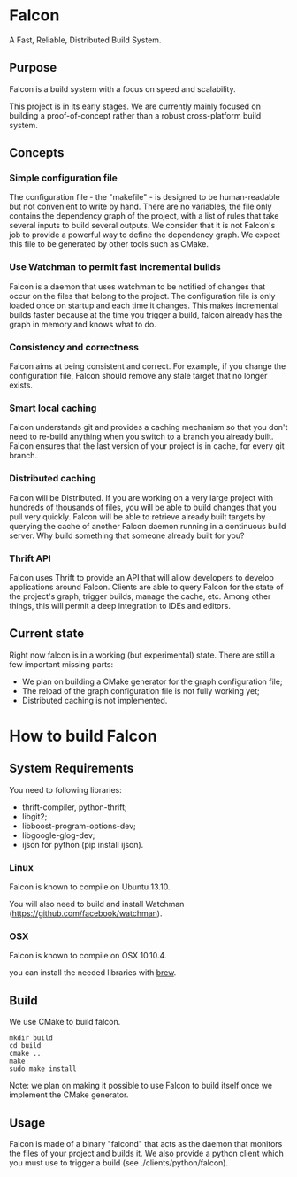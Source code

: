 # Falcon


A Fast, Reliable, Distributed Build System.

## Purpose

Falcon is a build system with a focus on speed and scalability.

This project is in its early stages. We are currently mainly focused on building
a proof-of-concept rather than a robust cross-platform build system.

## Concepts

### Simple configuration file

The configuration file - the "makefile" - is designed to be human-readable but
not convenient to write by hand. There are no variables, the file only contains
the dependency graph of the project, with a list of rules that take several
inputs to build several outputs. We consider that it is not Falcon's job to
provide a powerful way to define the dependency graph. We expect this file to be
generated by other tools such as CMake.

### Use Watchman to permit fast incremental builds

Falcon is a daemon that uses watchman to be notified of changes that occur on
the files that belong to the project. The configuration file is only loaded once
on startup and each time it changes. This makes incremental builds faster
because at the time you trigger a build, falcon already has the graph in memory
and knows what to do.

### Consistency and correctness

Falcon aims at being consistent and correct. For example, if you change the
configuration file, Falcon should remove any stale target that no longer exists.

### Smart local caching

Falcon understands git and provides a caching mechanism so that you don't need
to re-build anything when you switch to a branch you already built. Falcon
ensures that the last version of your project is in cache, for every git branch.

### Distributed caching

Falcon will be Distributed. If you are working on a very large project with
hundreds of thousands of files, you will be able to build changes that you pull
very quickly. Falcon will be able to retrieve already built targets by querying
the cache of another Falcon daemon running in a continuous build server. Why
build something that someone already built for you?

### Thrift API

Falcon uses Thrift to provide an API that will allow developers to develop
applications around Falcon. Clients are able to query Falcon for the state of
the project's graph, trigger builds, manage the cache, etc. Among other things,
this will permit a deep integration to IDEs and editors.

## Current state

Right now falcon is in a working (but experimental) state. There are still a few
important missing parts:

- We plan on building a CMake generator for the graph configuration file;
- The reload of the graph configuration file is not fully working yet;
- Distributed caching is not implemented.

# How to build Falcon

## System Requirements

You need to following libraries:

- thrift-compiler, python-thrift;
- libgit2;
- libboost-program-options-dev;
- libgoogle-glog-dev;
- ijson for python (pip install ijson).

### Linux

Falcon is known to compile on Ubuntu 13.10.

You will also need to build and install Watchman
(https://github.com/facebook/watchman).

### OSX

Falcon is known to compile on OSX 10.10.4.

you can install the needed libraries with [brew](http://brew.sh).

## Build

We use CMake to build falcon.

```
mkdir build
cd build
cmake ..
make
sudo make install
```

Note: we plan on making it possible to use Falcon to build itself once we
implement the CMake generator.

## Usage

Falcon is made of a binary "falcond" that acts as the daemon that monitors the
files of your project and builds it. We also provide a python client which you
must use to trigger a build (see ./clients/python/falcon).

